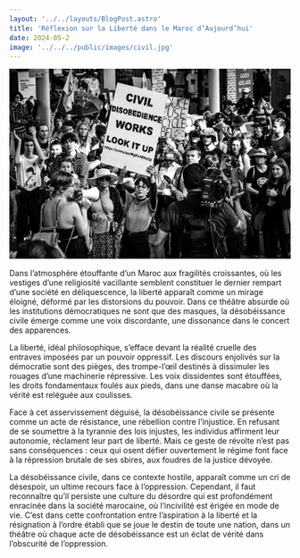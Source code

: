 ```yaml
---
layout: '../../layouts/BlogPost.astro'
title: 'Réflexion sur la Liberté dans le Maroc d’Aujourd’hui'
date: 2024-05-2
image: '../../../public/images/civil.jpg'
---
```

![](../../../public/images/civil.jpg)

Dans l’atmosphère étouffante d’un Maroc aux fragilités croissantes,  où les vestiges d’une religiosité vacillante semblent constituer le  dernier rempart d’une société en déliquescence, la liberté apparaît  comme un mirage éloigné, déformé par les distorsions du pouvoir. Dans ce  théâtre absurde où les institutions démocratiques ne sont que des  masques, la désobéissance civile émerge comme une voix discordante, une  dissonance dans le concert des apparences.

La liberté, idéal philosophique, s’efface devant la réalité cruelle  des entraves imposées par un pouvoir oppressif. Les discours enjolivés  sur la démocratie sont des pièges, des trompe-l’œil destinés à  dissimuler les rouages d’une machinerie répressive. Les voix dissidentes  sont étouffées, les droits fondamentaux foulés aux pieds, dans une  danse macabre où la vérité est reléguée aux coulisses.

Face à cet asservissement déguisé, la désobéissance civile se  présente comme un acte de résistance, une rébellion contre l’injustice.  En refusant de se soumettre à la tyrannie des lois injustes, les  individus affirment leur autonomie, réclament leur part de liberté. Mais  ce geste de révolte n’est pas sans conséquences : ceux qui osent défier  ouvertement le régime font face à la répression brutale de ses sbires,  aux foudres de la justice dévoyée.

La désobéissance civile, dans ce contexte hostile, apparaît comme un  cri de désespoir, un ultime recours face à l’oppression. Cependant, il  faut reconnaître qu’il persiste une culture du désordre qui est  profondément enracinée dans la société marocaine, où l’incivilité est  érigée en mode de vie. C’est dans cette confrontation entre l’aspiration  à la liberté et la résignation à l’ordre établi que se joue le destin  de toute une nation, dans un théâtre où chaque acte de désobéissance est  un éclat de vérité dans l’obscurité de l’oppression.
